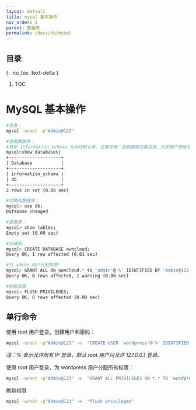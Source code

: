 ```yaml
---
layout: default
title: mysql 基本操作
nav_order: 1
parent: 数据库
permalink: /docs/db/mysql
---
```


## 目录

{: .no_toc .text-delta }

1. TOC



# MySQL 基本操作



```bash
#登录：
mysql -uroot -p"Admin@123"

#查看数据库：
#其中 information_schema 为系统默认库，主要存储一些数据库对象信息，比如用户表信息、权限信息、分区信息等。
mysql>show databases;
+--------------------+
| Database           |
+--------------------+
| information_schema |
| db                 |
+--------------------+
2 rows in set (0.00 sec)

#切换到数据库：
mysql> use db;
Database changed

#查看表：
mysql> show tables;
Empty set (0.00 sec)

#创建库:
mysql> CREATE DATABASE owncloud;
Query OK, 1 row affected (0.01 sec)

#为 admin 用户分配权限:
mysql> GRANT ALL ON owncloud.* to 'admin'@'%' IDENTIFIED BY 'Admin@123';
Query OK, 0 rows affected, 1 warning (0.00 sec)

#刷新权限
mysql> FLUSH PRIVILEGES;
Query OK, 0 rows affected (0.00 sec)

```



## 单行命令

使用 root 用户登录，创建用户和密码：

```bash
mysql -uroot -p"Admin@123" -e  "CREATE USER 'wordpress'@'%' IDENTIFIED BY 'wordpresspassword'"
```



*注：% 表示允许所有 IP 登录，默认 root 用户只允许 127.0.0.1 登录。*



使用 root 用户登录，为 wordpress 用户分配所有权限：

```bash
mysql -uroot -p"Admin@123" -e  "GRANT ALL PRIVILEGES ON *.* TO 'wordpress'@'%'"
```



刷新权限

```bash
mysql -uroot -p"Admin@123" -e  "flush privileges"
```



